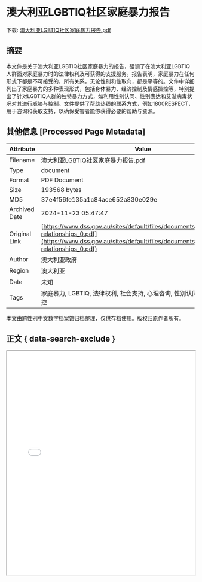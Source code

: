 # 澳大利亚LGBTIQ社区家庭暴力报告

<!-- tcd_download_link -->
下载: <a href="../澳大利亚LGBTIQ社区家庭暴力报告.pdf" download>澳大利亚LGBTIQ社区家庭暴力报告.pdf</a>
<!-- tcd_download_link_end -->

## 摘要

<!-- tcd_abstract -->
本文件是关于澳大利亚LGBTIQ社区家庭暴力的报告，强调了在澳大利亚LGBTIQ人群面对家庭暴力时的法律权利及可获得的支援服务。报告表明，家庭暴力在任何形式下都是不可接受的，所有关系，无论性别和性取向，都是平等的。文件中详细列出了家庭暴力的多种表现形式，包括身体暴力、经济控制及情感操控等，特别提出了针对LGBTIQ人群的独特暴力方式，如利用性别认同、性别表达和艾滋病毒状况对其进行威胁与控制。文件提供了帮助热线的联系方式，例如1800RESPECT，用于咨询和获取支持，以确保受害者能够获得必要的帮助与资源。

<!-- tcd_abstract_end -->

## 其他信息 [Processed Page Metadata]

| Attribute       | Value                                  |
|-----------------|----------------------------------------|
| Filename        | 澳大利亚LGBTIQ社区家庭暴力报告.pdf                             |
| Type            | document                                 |
| Format          | PDF Document                               |
| Size            | 193568 bytes                           |
| MD5             | 37e4f56fe135a1c84ace652a830e029e                                  |
| Archived Date   | 2024-11-23 05:47:47                             |
| Original Link   | [https://www.dss.gov.au/sites/default/files/documents/02_2019/lgbtiq-relationships_0.pdf](https://www.dss.gov.au/sites/default/files/documents/02_2019/lgbtiq-relationships_0.pdf)                         |
| Author          | 澳大利亚政府                               |
| Region          | 澳大利亚                               |
| Date            | 未知                                 |
| Tags            | 家庭暴力, LGBTIQ, 法律权利, 社会支持, 心理咨询, 性别认同, 跨性别, 情感操控                                 |

本文由跨性别中文数字档案馆归档整理，仅供存档使用。版权归原作者所有。


## 正文 { data-search-exclude }

<!-- tcd_main_text -->
<iframe src="../澳大利亚LGBTIQ社区家庭暴力报告.pdf" width="100%" height="600px">
    <p>无法显示PDF，请下载查看。</p>
</iframe>
<!-- tcd_main_text_end -->

